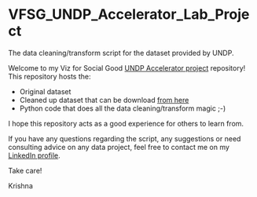 # VFSG_UNDP_Accelerator_Lab_Project
The data cleaning/transform script for the dataset provided by UNDP.

Welcome to my Viz for Social Good [UNDP Accelerator project](https://www.vizforsocialgood.com/join-a-project/2022/9/15/undp-accelerator-labs-network) repository!
This repository hosts the:
* Original dataset
* Cleaned up dataset that can be download [from here](https://github.com/knadoor/VFSG_UNDP_Accelerator_Lab_Project/blob/main/Output/vfsg_undp_clean.xlsx)
* Python code that does all the data cleaning/transform magic ;-)

I hope this repository acts as a good experience for others to learn from.

If you have any questions regarding the script, any suggestions or need consulting advice on any data project, feel free to contact me on my [LinkedIn profile](https://github.com/knadoor/VFSG_UNDP_Accelerator_Lab_Project/blob/main/Output/vfsg_undp_clean.xlsx).

Take care!

Krishna
